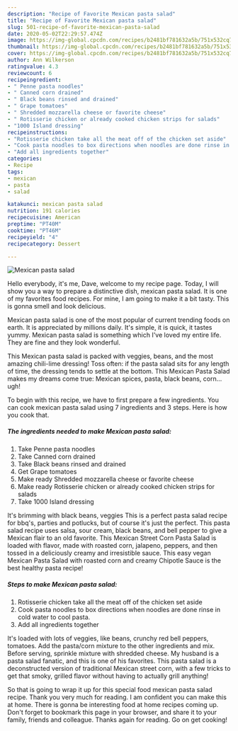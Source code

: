```yaml
---
description: "Recipe of Favorite Mexican pasta salad"
title: "Recipe of Favorite Mexican pasta salad"
slug: 501-recipe-of-favorite-mexican-pasta-salad
date: 2020-05-02T22:29:57.474Z
image: https://img-global.cpcdn.com/recipes/b2481bf781632a5b/751x532cq70/mexican-pasta-salad-recipe-main-photo.jpg
thumbnail: https://img-global.cpcdn.com/recipes/b2481bf781632a5b/751x532cq70/mexican-pasta-salad-recipe-main-photo.jpg
cover: https://img-global.cpcdn.com/recipes/b2481bf781632a5b/751x532cq70/mexican-pasta-salad-recipe-main-photo.jpg
author: Ann Wilkerson
ratingvalue: 4.3
reviewcount: 6
recipeingredient:
- " Penne pasta noodles"
- " Canned corn drained"
- " Black beans rinsed and drained"
- " Grape tomatoes"
- " Shredded mozzarella cheese or favorite cheese"
- " Rotisserie chicken or already cooked chicken strips for salads"
- "1000 Island dressing"
recipeinstructions:
- "Rotisserie chicken take all the meat off of the chicken set aside"
- "Cook pasta noodles to box directions when noodles are done rinse in cold water to cool pasta."
- "Add all ingredients together"
categories:
- Recipe
tags:
- mexican
- pasta
- salad

katakunci: mexican pasta salad 
nutrition: 191 calories
recipecuisine: American
preptime: "PT40M"
cooktime: "PT46M"
recipeyield: "4"
recipecategory: Dessert

---
```



![Mexican pasta salad](https://img-global.cpcdn.com/recipes/b2481bf781632a5b/751x532cq70/mexican-pasta-salad-recipe-main-photo.jpg)

Hello everybody, it's me, Dave, welcome to my recipe page. Today, I will show you a way to prepare a distinctive dish, mexican pasta salad. It is one of my favorites food recipes. For mine, I am going to make it a bit tasty. This is gonna smell and look delicious.

Mexican pasta salad is one of the most popular of current trending foods on earth. It is appreciated by millions daily. It's simple, it is quick, it tastes yummy. Mexican pasta salad is something which I've loved my entire life. They are fine and they look wonderful.

This Mexican pasta salad is packed with veggies, beans, and the most amazing chili-lime dressing! Toss often: if the pasta salad sits for any length of time, the dressing tends to settle at the bottom. This Mexican Pasta Salad makes my dreams come true: Mexican spices, pasta, black beans, corn…ugh!


To begin with this recipe, we have to first prepare a few ingredients. You can cook mexican pasta salad using 7 ingredients and 3 steps. Here is how you cook that.

<!--inarticleads1-->

##### The ingredients needed to make Mexican pasta salad:

1. Take  Penne pasta noodles
1. Take  Canned corn drained
1. Take  Black beans rinsed and drained
1. Get  Grape tomatoes
1. Make ready  Shredded mozzarella cheese or favorite cheese
1. Make ready  Rotisserie chicken or already cooked chicken strips for salads
1. Take 1000 Island dressing


It&#39;s brimming with black beans, veggies This is a perfect pasta salad recipe for bbq&#39;s, parties and potlucks, but of course it&#39;s just the perfect. This pasta salad recipe uses salsa, sour cream, black beans, and bell pepper to give a Mexican flair to an old favorite. This Mexican Street Corn Pasta Salad is loaded with flavor, made with roasted corn, jalapeno, peppers, and then tossed in a deliciously creamy and irresistible sauce. This easy vegan Mexican Pasta Salad with roasted corn and creamy Chipotle Sauce is the best healthy pasta recipe! 

<!--inarticleads2-->

##### Steps to make Mexican pasta salad:

1. Rotisserie chicken take all the meat off of the chicken set aside
1. Cook pasta noodles to box directions when noodles are done rinse in cold water to cool pasta.
1. Add all ingredients together


It&#39;s loaded with lots of veggies, like beans, crunchy red bell peppers, tomatoes. Add the pasta/corn mixture to the other ingredients and mix. Before serving, sprinkle mixture with shredded cheese. My husband is a pasta salad fanatic, and this is one of his favorites. This pasta salad is a deconstructed version of traditional Mexican street corn, with a few tricks to get that smoky, grilled flavor without having to actually grill anything! 

So that is going to wrap it up for this special food mexican pasta salad recipe. Thank you very much for reading. I am confident you can make this at home. There is gonna be interesting food at home recipes coming up. Don't forget to bookmark this page in your browser, and share it to your family, friends and colleague. Thanks again for reading. Go on get cooking!
